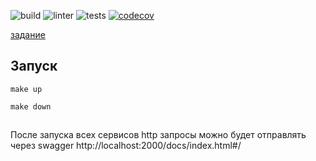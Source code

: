 ![build](https://github.com/khostya/pvz/actions/workflows/build.yml/badge.svg?event=push)
![linter](https://github.com/khostya/pvz/actions/workflows/linter.yml/badge.svg?event=push)
![tests](https://github.com/khostya/pvz/actions/workflows/coverage.yml/badge.svg?event=push)
[![codecov](https://codecov.io/gh/khostya/pvz/graph/badge.svg?token=2SBOQVPQU0)](https://codecov.io/gh/khostya/pvz)

[задание](task.md)
## Запуск
```shell
make up
```

```shell
make down
```

## 
После запуска всех сервисов http запросы можно будет отправлять через swagger http://localhost:2000/docs/index.html#/
